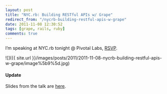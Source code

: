 ```yaml
---
layout: post
title: "NYC.rb: Building RESTful APIs w/ Grape"
redirect_from: "/nycrb-building-restful-apis-w-grape"
date: 2011-11-08 12:30:52
tags: [grape, rails, ruby]
comments: true
---
```

I’m speaking at NYC.rb tonight @ Pivotal Labs, [RSVP](http://www.meetup.com/NYC-rb/events/28968081/).

![]({{ site.url }}/images/posts/2011/2011-11-08-nycrb-building-restful-apis-w-grape/image%5b9%5d.jpg)

#### Update

Slides from the talk are [here](http://www.slideshare.net/dblockdotorg/building-restful-apis-w-grape).
